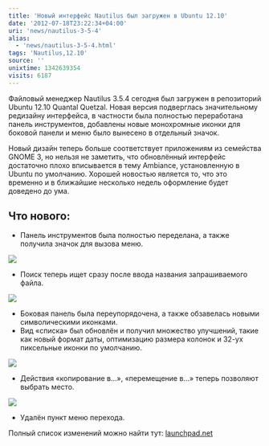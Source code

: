 ```yaml
---
title: 'Новый интерфейс Nautilus был загружен в Ubuntu 12.10'
date: '2012-07-18T23:22:34+04:00'
uri: 'news/nautilus-3-5-4'
alias: 
  - 'news/nautilus-3-5-4.html'
tags: 'Nautilus,12.10'
source: ''
unixtime: 1342639354
visits: 6187
---
```

Файловый менеджер Nautilus 3.5.4 сегодня был загружен в репозиторий Ubuntu 12.10 Quantal Quetzal. Новая версия подверглась значительному редизайну интерфейса, в частности была полностью переработана панель инструментов, добавлены новые монохромные иконки для боковой панели и меню было вынесено в отдельный значок.

Новый дизайн теперь больше соответствует приложениям из семейства GNOME 3, но нельзя не заметить, что обновлённый интерфейс достаточно плохо вписывается в тему Ambiance, установленную в Ubuntu по умолчанию. Хорошей новостью является то, что это временно и в ближайшие несколько недель оформление будет доведено до ума.

## Что нового:

*   Панель инструментов была полностью переделана, а также получила значок для вызова меню.

[![](img/2012/07/18/23-00/nautilus-3-5-4-3-7598950424-o.jpg)](img/2012/07/18/23-00/nautilus-3-5-4-3-7598950424-o.jpg)

*   Поиск теперь ищет сразу после ввода названия запрашиваемого файла.

[![](img/2012/07/18/23-00/nautilus-3-5-4-7598946872-o.jpg)](img/2012/07/18/23-00/nautilus-3-5-4-7598946872-o.jpg)

*   Боковая панель была переупорядочена, а также обзавелась новыми символическими иконками.
*   Вид «списка» был обновлён и получил множество улучшений, такие как новый формат даты, оптимизацию размера колонок и 32-ух пиксельные иконки по умолчанию.

 [![](img/2012/07/18/23-00/nautilus-3-5-4-4-7598946570-o.jpg)](img/2012/07/18/23-00/nautilus-3-5-4-4-7598946570-o.jpg)

*   Действия «копирование в...», «перемещение в...» теперь позволяют выбрать место.

[![](img/2012/07/18/23-00/nautilus-3-5-4-2-7598948038-o.jpg)](img/2012/07/18/23-00/nautilus-3-5-4-2-7598948038-o.jpg)

*   Удалён пункт меню перехода.

Полный список изменений можно найти тут: [launchpad.net](https://launchpad.net/ubuntu/quantal/+source/nautilus/1:3.5.4-0ubuntu1)
